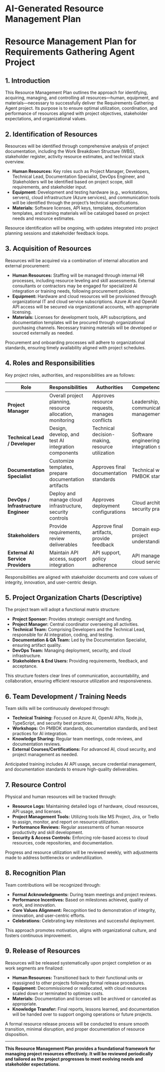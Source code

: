 # AI-Generated Resource Management Plan

# Resource Management Plan for Requirements Gathering Agent Project

## 1. Introduction
This Resource Management Plan outlines the approach for identifying, acquiring, managing, and controlling all resources—human, equipment, and materials—necessary to successfully deliver the Requirements Gathering Agent project. Its purpose is to ensure optimal utilization, coordination, and performance of resources aligned with project objectives, stakeholder expectations, and organizational values.

## 2. Identification of Resources
Resources will be identified through comprehensive analysis of project documentation, including the Work Breakdown Structure (WBS), stakeholder register, activity resource estimates, and technical stack overview. 

- **Human Resources:** Key roles such as Project Manager, Developers, Technical Lead, Documentation Specialist, DevOps Engineer, and Stakeholders will be identified based on project scope, skill requirements, and stakeholder input.
- **Equipment:** Development and testing hardware (e.g., workstations, servers), cloud infrastructure (Azure services), and communication tools will be identified through the project’s technical specifications.
- **Materials:** Software licenses, API keys, templates, documentation templates, and training materials will be cataloged based on project needs and resource estimates.

Resource identification will be ongoing, with updates integrated into project planning sessions and stakeholder feedback loops.

## 3. Acquisition of Resources
Resources will be acquired via a combination of internal allocation and external procurement:

- **Human Resources:** Staffing will be managed through internal HR processes, including resource leveling and skill assessments. External consultants or contractors may be engaged for specialized AI integration or training needs, following procurement policies.
- **Equipment:** Hardware and cloud resources will be provisioned through organizational IT and cloud service subscriptions. Azure AI and OpenAI API access will be secured via organizational accounts, with appropriate licensing.
- **Materials:** Licenses for development tools, API subscriptions, and documentation templates will be procured through organizational purchasing channels. Necessary training materials will be developed or sourced externally as needed.

Procurement and onboarding processes will adhere to organizational standards, ensuring timely availability aligned with project schedules.

## 4. Roles and Responsibilities
Key project roles, authorities, and responsibilities are as follows:

| Role                        | Responsibilities                                              | Authorities                                  | Competencies/Skills                          |
|------------------------------|--------------------------------------------------------------|----------------------------------------------|----------------------------------------------|
| **Project Manager**          | Overall project planning, resource allocation, monitoring  | Approves resource requests, manages conflicts | Leadership, communication, risk management |
| **Technical Lead / Developer** | Design, develop, and test AI integration components        | Technical decision-making, resource utilization | Software engineering, AI integration skills |
| **Documentation Specialist** | Customize templates, prepare documentation artifacts       | Approves final documentation standards     | Technical writing, PMBOK standards        |
| **DevOps / Infrastructure Engineer** | Deploy and manage cloud infrastructure, security controls | Approves deployment configurations        | Cloud architecture, security practices    |
| **Stakeholders**             | Provide requirements, review deliverables                   | Approve final artifacts, provide feedback | Domain expertise, project understanding   |
| **External AI Service Providers** | Maintain API access, support integration                   | API support, policy adherence               | API management, cloud services             |

Responsibilities are aligned with stakeholder documents and core values of integrity, innovation, and user-centric design.

## 5. Project Organization Charts (Descriptive)
The project team will adopt a functional matrix structure:

- **Project Sponsor:** Provides strategic oversight and funding.
- **Project Manager:** Central coordinator overseeing all activities.
- **Technical Team:** Comprising Developers and the Technical Lead, responsible for AI integration, coding, and testing.
- **Documentation & QA Team:** Led by the Documentation Specialist, ensuring artifact quality.
- **DevOps Team:** Managing deployment, security, and cloud infrastructure.
- **Stakeholders & End Users:** Providing requirements, feedback, and acceptance.

This structure fosters clear lines of communication, accountability, and collaboration, ensuring efficient resource utilization and responsiveness.

## 6. Team Development / Training Needs
Team skills will be continuously developed through:

- **Technical Training:** Focused on Azure AI, OpenAI APIs, Node.js, TypeScript, and security best practices.
- **Workshops:** On PMBOK standards, documentation standards, and best practices for AI integration.
- **Knowledge Sharing:** Regular team meetings, code reviews, and documentation reviews.
- **External Courses/Certifications:** For advanced AI, cloud security, and project management as needed.

Anticipated training includes AI API usage, secure credential management, and documentation standards to ensure high-quality deliverables.

## 7. Resource Control
Physical and human resources will be tracked through:

- **Resource Logs:** Maintaining detailed logs of hardware, cloud resources, API usage, and licenses.
- **Project Management Tools:** Utilizing tools like MS Project, Jira, or Trello to assign, monitor, and report on resource utilization.
- **Performance Reviews:** Regular assessments of human resource productivity and skill development.
- **Security & Access Controls:** Enforcing role-based access to cloud resources, code repositories, and documentation.

Progress and resource utilization will be reviewed weekly, with adjustments made to address bottlenecks or underutilization.

## 8. Recognition Plan
Team contributions will be recognized through:

- **Formal Acknowledgments:** During team meetings and project reviews.
- **Performance Incentives:** Based on milestones achieved, quality of work, and innovation.
- **Core Values Alignment:** Recognition tied to demonstration of integrity, innovation, and user-centric efforts.
- **Celebrations:** Celebrating key milestones and successful deployment.

This approach promotes motivation, aligns with organizational culture, and fosters continuous improvement.

## 9. Release of Resources
Resources will be released systematically upon project completion or as work segments are finalized:

- **Human Resources:** Transitioned back to their functional units or reassigned to other projects following formal release procedures.
- **Equipment:** Decommissioned or reallocated, with cloud resources scaled down or terminated to optimize costs.
- **Materials:** Documentation and licenses will be archived or canceled as appropriate.
- **Knowledge Transfer:** Final reports, lessons learned, and documentation will be handed over to support ongoing operations or future projects.

A formal resource release process will be conducted to ensure smooth transition, minimal disruption, and proper documentation of resource disposition.

---

**This Resource Management Plan provides a foundational framework for managing project resources effectively. It will be reviewed periodically and tailored as the project progresses to meet evolving needs and stakeholder expectations.**